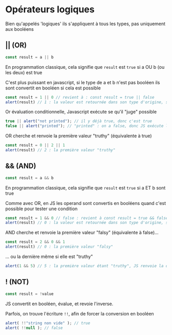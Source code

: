 # Opérateurs logiques

Bien qu'appelés 'logiques' ils s'appliquent à tous les types, pas uniquement aux booléens

## || (OR)

```js
const result = a || b
```

En programmation classique, cela signifie que `result` est `true` si a OU b (ou les deux) est true

C'est plus puissant en javascript, si le type de a et b n'est pas booléen ils sont convertit en booléen si cela est possible

```js
const result = 1 || 0 // revient à : const result = true || false
alert(result) // 1 : la valeur est retournée dans son type d'origine, sans conversion
```

Or évaluation conditionnelle, Javascript exécute se qu'il "juge" possible

```js
true || alert("not printed"); // il y déjà true, donc c'est true
false || alert("printed"); // "printed" : on a false, donc JS exécute l'autre operand s'il n'est pas évalué à false : 
```

OR cherche et renvoie la première valeur "truthy" (équivalente à true)

```js
const result = 0 || 2 || 1 
alert(result) // 2 : la première valeur "truthy"
```

## && (AND)

```js
const result = a && b
```

En programmation classique, cela signifie que `result` est `true` si a ET b sont true

Comme avec OR, en JS les operand sont convertis en booléens quand c'est possible pour tester une condition

```js
const result = 1 && 0 // false : revient à const result = true && false
alert(result) // 0 : la valeur est retournée dans son type d'origine, sans conversion
```

AND cherche et renvoie la première valeur "falsy" (équivalente à false)...

```js
const result = 2 && 0 && 1
alert(result) // 0 : la première valeur "falsy"
```

... ou la dernière même si elle est "truthy" 

```js
alert(1 && 5) // 5 : la première valeur étant "truthy", JS renvoie la dernière valeur bien que "truthy"
```

## ! (NOT)

```js
const result = !value
```

JS convertit en booléen, évalue, et revoie l'inverse.

Parfois, on trouve l'écriture `!!`, afin de forcer la conversion en booléen

```js
alert( !!"string non vide" ); // true
alert( !!null ); // false
```
